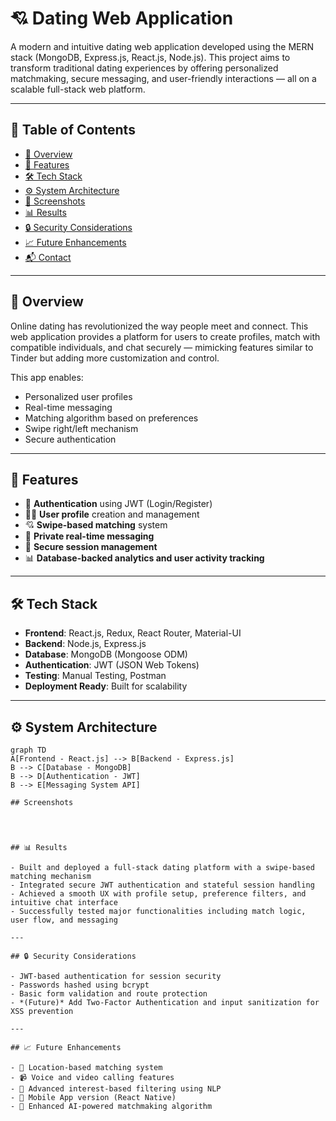# 💘 Dating Web Application

A modern and intuitive dating web application developed using the MERN stack (MongoDB, Express.js, React.js, Node.js). This project aims to transform traditional dating experiences by offering personalized matchmaking, secure messaging, and user-friendly interactions — all on a scalable full-stack web platform.

---

## 📌 Table of Contents

- [📖 Overview](#-overview)
- [🚀 Features](#-features)
- [🛠️ Tech Stack](#-tech-stack)
- [⚙️ System Architecture](#-system-architecture)
- [📸 Screenshots](#-screenshots)
- [📊 Results](#-results)
- [🔒 Security Considerations](#-security-considerations)
- [📈 Future Enhancements](#-future-enhancements)
- [📬 Contact](#-contact)

---

## 📖 Overview

Online dating has revolutionized the way people meet and connect. This web application provides a platform for users to create profiles, match with compatible individuals, and chat securely — mimicking features similar to Tinder but adding more customization and control.

This app enables:

- Personalized user profiles
- Real-time messaging
- Matching algorithm based on preferences
- Swipe right/left mechanism
- Secure authentication

---

## 🚀 Features

- 🔐 **Authentication** using JWT (Login/Register)
- 🙍‍♂️ **User profile** creation and management
- 💘 **Swipe-based matching** system
- 💬 **Private real-time messaging**
- 📄 **Secure session management**
- 📊 **Database-backed analytics and user activity tracking**

---

## 🛠️ Tech Stack

- **Frontend**: React.js, Redux, React Router, Material-UI
- **Backend**: Node.js, Express.js
- **Database**: MongoDB (Mongoose ODM)
- **Authentication**: JWT (JSON Web Tokens)
- **Testing**: Manual Testing, Postman
- **Deployment Ready**: Built for scalability

---

## ⚙️ System Architecture

```mermaid
graph TD
A[Frontend - React.js] --> B[Backend - Express.js]
B --> C[Database - MongoDB]
B --> D[Authentication - JWT]
B --> E[Messaging System API]

## Screenshots




## 📊 Results

- Built and deployed a full-stack dating platform with a swipe-based matching mechanism  
- Integrated secure JWT authentication and stateful session handling  
- Achieved a smooth UX with profile setup, preference filters, and intuitive chat interface  
- Successfully tested major functionalities including match logic, user flow, and messaging  

---

## 🔒 Security Considerations

- JWT-based authentication for session security  
- Passwords hashed using bcrypt  
- Basic form validation and route protection  
- *(Future)* Add Two-Factor Authentication and input sanitization for XSS prevention  

---

## 📈 Future Enhancements

- 📍 Location-based matching system  
- 📹 Voice and video calling features  
- 🔎 Advanced interest-based filtering using NLP  
- 📱 Mobile App version (React Native)  
- 🧠 Enhanced AI-powered matchmaking algorithm  
